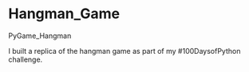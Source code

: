 # Hangman_Game
PyGame_Hangman

I built a replica of the hangman game as part of my #100DaysofPython challenge.

